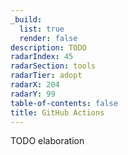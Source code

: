 ```yaml
---
_build:
  list: true
  render: false
description: TODO
radarIndex: 45
radarSection: tools
radarTier: adopt
radarX: 204
radarY: 99
table-of-contents: false
title: GitHub Actions
---
```


TODO elaboration

